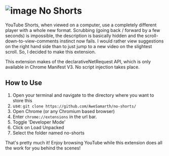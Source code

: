 # ![image](https://user-images.githubusercontent.com/72488638/200537360-fcf3dbb8-8b8b-419c-a6fb-c155b8d7f6dd.png) No Shorts 

YouTube Shorts, when viewed on a computer, use a completely different player with a whole new format. Scrubbing (going back / forward by a few seconds) is impossible, the description is basically hidden and the scroll-down-to-view-comments instinct now fails. I would rather view suggestions on the right hand side than to just jump to a new video on the slightest scroll. So, I decided to make this extension.

This extension makes of the declarativeNetRequest API, which is only available in Chrome Manifest V3. No script injection takes place.

## How to Use
1. Open your terminal and navigate to the directory where you want to store this
2. use: 
```git clone https://github.com/AweSamarth/no-shorts/ ```
3. Open Chrome (or any Chromium based browser)
4. Enter `chrome://extensions` in the url bar.
5. Toggle 'Developer Mode'
6. Click on Load Unpacked
7. Select the folder named no-shorts

That's pretty much it! Enjoy browsing YouTube while this extension does all the work for you behind the scenes!
